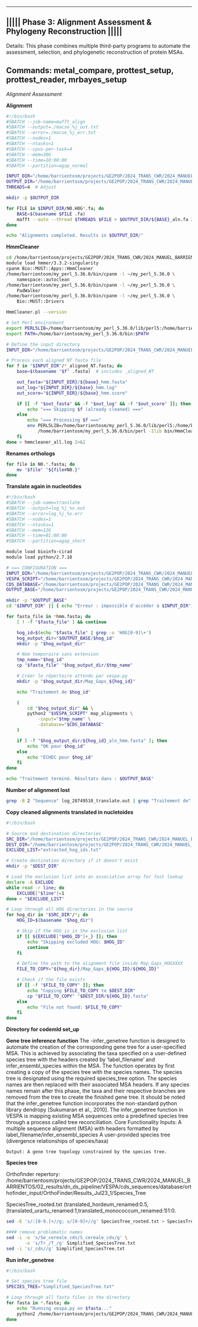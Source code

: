 ----------------------------------------------------------------------------------
|||||        Phase 3: Alignment Assessment & Phylogeny Reconstruction        |||||
----------------------------------------------------------------------------------
Details: This phase combines multiple third-party programs to automate the
assessment, selection, and phylogenetic reconstruction of protein MSAs.

Commands: metal_compare, prottest_setup, prottest_reader, mrbayes_setup
----------------------------------------------------------------------------------

*Alignment Assessment*

**Alignment**
```bash
#!/bin/bash
#SBATCH --job-name=mafft_align
#SBATCH --output=./macse_%j_out.txt
#SBATCH --error=./macse_%j_err.txt
#SBATCH --nodes=1
#SBATCH --ntasks=1
#SBATCH --cpus-per-task=4
#SBATCH --mem=30G
#SBATCH --time=10:00:00
#SBATCH --partition=agap_normal

INPUT_DIR="/home/barrientosm/projects/GE2POP/2024_TRANS_CWR/2024_MANUEL_BARRIENTOS/02_results/dn_ds_pipeline/VESPA/alignment/Single_Copy_Orthologue_Sequences"
OUTPUT_DIR="/home/barrientosm/projects/GE2POP/2024_TRANS_CWR/2024_MANUEL_BARRIENTOS/02_results/dn_ds_pipeline/VESPA/alignment/mafft"
THREADS=4  # Adjust

mkdir -p $OUTPUT_DIR

for FILE in $INPUT_DIR/N0.HOG*.fa; do
    BASE=$(basename $FILE .fa)
    mafft --auto --thread $THREADS $FILE > $OUTPUT_DIR/${BASE}_aln.fa 2>> mafft_errors.log
done

echo "Alignments completed. Results in $OUTPUT_DIR/"
```

**HmmCleaner**
```bash
cd /home/barrientosm/projects/GE2POP/2024_TRANS_CWR/2024_MANUEL_BARRIENTOS/02_results/dn_ds_pipeline/VESPA/alignment/Bio-MUST-Apps-HmmCleaner-0.243280
module load hmmer/3.3.2-singularity
cpanm Bio::MUST::Apps::HmmCleaner
/home/barrientosm/my_perl_5.36.0/bin/cpanm -l ~/my_perl_5.36.0 \
    namespace::autoclean
/home/barrientosm/my_perl_5.36.0/bin/cpanm -l ~/my_perl_5.36.0 \
    PadWalker
/home/barrientosm/my_perl_5.36.0/bin/cpanm -l ~/my_perl_5.36.0 \
    Bio::MUST::Drivers

HmmCleaner.pl --version

# Set Perl environment
export PERL5LIB=/home/barrientosm/my_perl_5.36.0/lib/perl5:/home/barrientosm/my_perl_5.36.0/lib/perl5/x86_64-linux
export PATH=/home/barrientosm/my_perl_5.36.0/bin:$PATH

# Define the input directory
INPUT_DIR="/home/barrientosm/projects/GE2POP/2024_TRANS_CWR/2024_MANUEL_BARRIENTOS/02_results/dn_ds_pipeline/MACSE/urartu_covered"

# Process each aligned NT fasta file
for f in "$INPUT_DIR"/*_aligned_NT.fasta; do
    base=$(basename "$f" .fasta)  # includes _aligned_NT

    out_fasta="${INPUT_DIR}/${base}_hmm.fasta"
    out_log="${INPUT_DIR}/${base}_hmm.log"
    out_score="${INPUT_DIR}/${base}_hmm.score"

    if [[ -f "$out_fasta" && -f "$out_log" && -f "$out_score" ]]; then
        echo "=== Skipping $f (already cleaned) ==="
    else
        echo "=== Processing $f ==="
        env PERL5LIB=/home/barrientosm/my_perl_5.36.0/lib/perl5:/home/barrientosm/my_perl_5.36.0/lib/perl5/x86_64-linux \
            /home/barrientosm/my_perl_5.36.0/bin/perl -Ilib bin/HmmCleaner.pl "$f"
    fi
done > hmmcleaner_all.log 2>&1
```

**Renames orthologs**
```bash
for file in N0.*.fasta; do
    mv "$file" "${file#N0.}"
done
```

**Translate again in nucleotides**
```bash
#!/bin/bash
#SBATCH --job-name=translate
#SBATCH --output=log_%j_%x.out
#SBATCH --error=log_%j_%x.err
#SBATCH --nodes=1
#SBATCH --ntasks=1
#SBATCH --mem=12G
#SBATCH --time=01:00:00
#SBATCH --partition=agap_short

module load bioinfo-cirad
module load python/2.7.18

# === CONFIGURATION ===
INPUT_DIR="/home/barrientosm/projects/GE2POP/2024_TRANS_CWR/2024_MANUEL_BARRIENTOS/02_results/dn_ds_pipeline/VESPA/alignment/cleaned_alignments"
VESPA_SCRIPT="/home/barrientosm/projects/GE2POP/2024_TRANS_CWR/2024_MANUEL_BARRIENTOS/02_results/dn_ds_pipeline/VESPA/alignment/cleaned_alignments/vespa.py"
CDS_DATABASE="/home/barrientosm/projects/GE2POP/2024_TRANS_CWR/2024_MANUEL_BARRIENTOS/02_results/dn_ds_pipeline/VESPA/cds_sequences/database/cds_database.fasta"
OUTPUT_BASE="/home/barrientosm/projects/GE2POP/2024_TRANS_CWR/2024_MANUEL_BARRIENTOS/02_results/dn_ds_pipeline/VESPA/alignment/translated_alignments"

mkdir -p "$OUTPUT_BASE"
cd "$INPUT_DIR" || { echo "Erreur : impossible d'accéder à $INPUT_DIR"; exit 1; }

for fasta_file in *hmm.fasta; do
    [ ! -f "$fasta_file" ] && continue

    hog_id=$(echo "$fasta_file" | grep -o 'HOG[0-9]\+')
    hog_output_dir="$OUTPUT_BASE/$hog_id"
    mkdir -p "$hog_output_dir"

    # Nom temporaire sans extension
    tmp_name="$hog_id"
    cp "$fasta_file" "$hog_output_dir/$tmp_name"

    # Créer le répertoire attendu par vespa.py
    mkdir -p "$hog_output_dir/Map_Gaps_${hog_id}"

    echo "Traitement de $hog_id"

    (
        cd "$hog_output_dir" && \
        python2 "$VESPA_SCRIPT" map_alignments \
            -input="$tmp_name" \
            -database="$CDS_DATABASE"
    )

    if [ -f "$hog_output_dir/${hog_id}_aln_hmm.fasta" ]; then
        echo "OK pour $hog_id"
    else
        echo "ÉCHEC pour $hog_id"
    fi
done

echo "Traitement terminé. Résultats dans : $OUTPUT_BASE"
```


**Number of alignment lost**
```bash
grep -B 2 "Sequence" log_28749510_translate.out | grep "Traitement de" | awk '{print $3}' > extracted_hog_ids.txt
```

**Copy cleaned alignments translated in nucletoides**

```bash
#!/bin/bash

# Source and destination directories
SRC_DIR="/home/barrientosm/projects/GE2POP/2024_TRANS_CWR/2024_MANUEL_BARRIENTOS/02_results/dn_ds_pipeline/VESPA/alignment/translated_alignments"
DEST_DIR="/home/barrientosm/projects/GE2POP/2024_TRANS_CWR/2024_MANUEL_BARRIENTOS/02_results/dn_ds_pipeline/VESPA/alignment/translated_alignments_cleaned"
EXCLUDE_LIST="extracted_hog_ids.txt"

# Create destination directory if it doesn't exist
mkdir -p "$DEST_DIR"

# Load the exclusion list into an associative array for fast lookup
declare -A EXCLUDE
while read -r line; do
    EXCLUDE["$line"]=1
done < "$EXCLUDE_LIST"

# Loop through all HOG directories in the source
for hog_dir in "$SRC_DIR"/*; do
    HOG_ID=$(basename "$hog_dir")

    # Skip if the HOG is in the exclusion list
    if [[ ${EXCLUDE["$HOG_ID"]+_} ]]; then
        echo "Skipping excluded HOG: $HOG_ID"
        continue
    fi

    # Define the path to the alignment file inside Map_Gaps_HOGXXXX
    FILE_TO_COPY="${hog_dir}/Map_Gaps_${HOG_ID}/${HOG_ID}"

    # Check if the file exists
    if [[ -f "$FILE_TO_COPY" ]]; then
        echo "Copying $FILE_TO_COPY to $DEST_DIR"
        cp "$FILE_TO_COPY" "$DEST_DIR/${HOG_ID}.fasta"
    else
        echo "File not found: $FILE_TO_COPY"
    fi
done
```

**Directory for codemld set_up**

**Gene tree inference function**
The -infer_genetree function is designed to automate the creation of the corresponding gene tree for a user-specified MSA. This is achieved by associating the taxa specified on a user-defined species tree with the headers created by ‘label_filename’ and infer_ensembl_species within the MSA. The function operates by first creating a copy of the species tree with the species names. The species tree is designated using the required species_tree option. The species names are then replaced with their associated MSA headers. If any species names remain after this phase, the taxa and their respective branches are removed from the tree to create the finished gene tree. It should be noted that the infer_genetree function incorporates the non-standard python library dendropy [Sukumaran et al., 2010].
The infer_genetree function in VESPA is mapping existing MSA sequences onto a predefined species tree through a process called tree reconciliation. 
Core Functionality
    Inputs:
        A multiple sequence alignment (MSA) with headers formatted by label_filename/infer_ensembl_species
        A user-provided species tree (divergence relationships of species/taxa)

    Output: A gene tree topology constrained by the species tree.

**Species tree**

Orthofinder repertory:
/home/barrientosm/projects/GE2POP/2024_TRANS_CWR/2024_MANUEL_BARRIENTOS/02_results/dn_ds_pipeline/VESPA/cds_sequences/database/orthofinder_input/OrthoFinder/Results_Jul23_1/Species_Tree

 SpeciesTree_rooted.txt
(translated_hordeum_renamed:0.5,(translated_urartu_renamed:1,translated_monococcum_renamed:1)1:0.

```bash
sed -E 's/:[0-9.]+//g; s/[0-9]+//g' SpeciesTree_rooted.txt > SpeciesTree_topology_only.txt

#### remove problematic names
sed -i -e 's/Se_cereale_cds/S_cereale_cds/g' \
       -e 's/Tr_/T_/g' Simplified_SpeciesTree.txt
sed -i 's/_cds//g' Simplified_SpeciesTree.txt
```



**Run infer_genetree**
```bash
#!/bin/bash

# Set species tree file
SPECIES_TREE="Simplified_SpeciesTree.txt"

# Loop through all fasta files in the directory
for fasta in *.fasta; do
    echo "Running vespa.py on $fasta..."
    python2 /home/barrientosm/projects/GE2POP/2024_TRANS_CWR/2024_MANUEL_BARRIENTOS/03_scripts/dn_ds_pipeline/VESPA/VESPA-1.0.1/vespa.py infer_genetree -input="$fasta" -species_tree="$SPECIES_TREE"
done
```






